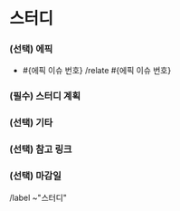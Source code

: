 <!-- 에픽 하위의 이슈일 경우 제목 규칙: [#{에픽 이슈 번호}] ** 스터디 -->

스터디
==
<!-- 에픽 이슈가 있을 경우 에픽 이슈 번호 필수 기입 -->
### (선택) 에픽
- #{에픽 이슈 번호}
/relate #{에픽 이슈 번호}


<!-- 스터디 계획 설명 -->
### (필수) 스터디 계획


<!-- 추가적으로 얘기하고 싶은게 있을 경우 작성 -->
### (선택) 기타


<!-- 연관된 링크 기입 -->
### (선택) 참고 링크


<!-- 마감 기한 (ex. 2022/07/17) -->
### (선택) 마감일


/label ~"스터디"
